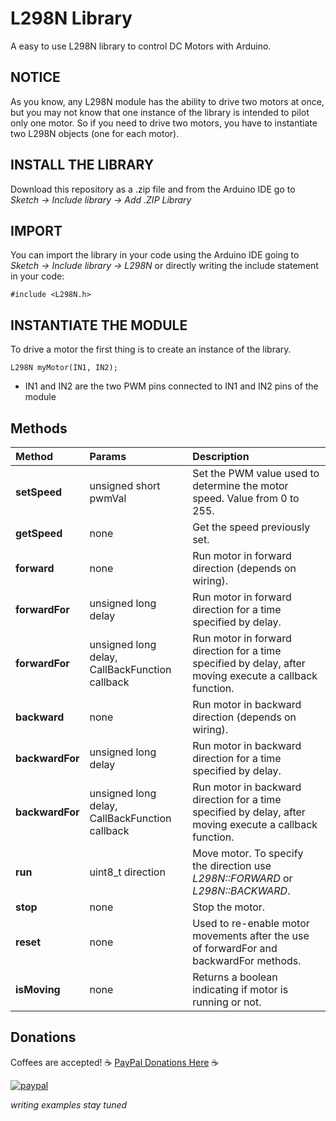 # L298N Library
A easy to use L298N library to control DC Motors with Arduino.

## NOTICE
As you know, any L298N module has the ability to drive two motors at once, but you may not know that one instance of the library is intended to pilot only one motor. So if you need to drive two motors, you have to instantiate two L298N objects (one for each motor).

## INSTALL THE LIBRARY
Download this repository as a .zip file and from the Arduino IDE go to *Sketch -> Include library -> Add .ZIP Library*

## IMPORT
You can import the library in your code using the Arduino IDE going to *Sketch -> Include library -> L298N*
or directly writing the include statement in your code:
```
#include <L298N.h>
```

## INSTANTIATE THE MODULE
To drive a motor the first thing is to create an instance of the library.
```
L298N myMotor(IN1, IN2);
```
* IN1 and IN2 are the two PWM pins connected to IN1 and IN2 pins of the module

## Methods
| Method | Params | Description
| :----- | :---------- | :------
|**setSpeed**|unsigned short pwmVal| Set the PWM value used to determine the motor speed. Value from 0 to 255.
|**getSpeed**|none| Get the speed previously set.
|**forward**|none| Run motor in forward direction (depends on wiring).
|**forwardFor**|unsigned long delay| Run motor in forward direction for a time specified by delay.
|**forwardFor**|unsigned long delay, CallBackFunction callback| Run motor in forward direction for a time specified by delay, after moving execute a callback function.
|**backward**|none| Run motor in backward direction (depends on wiring).
|**backwardFor**|unsigned long delay| Run motor in backward direction for a time specified by delay.
|**backwardFor**|unsigned long delay, CallBackFunction callback| Run motor in backward direction for a time specified by delay, after moving execute a callback function.
|**run**|uint8_t direction| Move motor. To specify the direction use *L298N::FORWARD* or *L298N::BACKWARD*.
|**stop**|none| Stop the motor.
|**reset**|none| Used to re-enable motor movements after the use of forwardFor and backwardFor methods.
|**isMoving**|none| Returns a boolean indicating if motor is running or not.

## Donations
Coffees are accepted!
:coffee: [PayPal Donations Here](https://www.paypal.com/cgi-bin/webscr?cmd=_s-xclick&hosted_button_id=GRNEA99RCC3U4) :coffee:

[![paypal](https://www.paypalobjects.com/en_US/i/btn/btn_donateCC_LG.gif)](https://www.paypal.com/cgi-bin/webscr?cmd=_s-xclick&hosted_button_id=GRNEA99RCC3U4)

*writing examples stay tuned*
